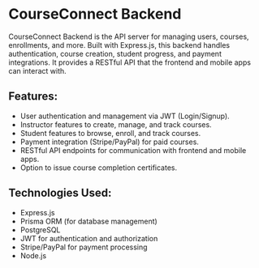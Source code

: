 # CourseConnect Backend

CourseConnect Backend is the API server for managing users, courses, enrollments, and more. Built with Express.js, this backend handles authentication, course creation, student progress, and payment integrations. It provides a RESTful API that the frontend and mobile apps can interact with.

## Features:
- User authentication and management via JWT (Login/Signup).
- Instructor features to create, manage, and track courses.
- Student features to browse, enroll, and track courses.
- Payment integration (Stripe/PayPal) for paid courses.
- RESTful API endpoints for communication with frontend and mobile apps.
- Option to issue course completion certificates.

## Technologies Used:
- Express.js
- Prisma ORM (for database management)
- PostgreSQL
- JWT for authentication and authorization
- Stripe/PayPal for payment processing
- Node.js
